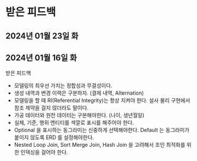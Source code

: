 # 받은 피드백

## 2024년 01월 23일 화

## 2024년 01월 16일 화

받은 피드백 

- 모델링의 최우선 가치는 정합성과 무결성이다.
- 생성 내역과 변경 이력은 구분하자. (결제 내역, Alternation)
- 모델링을 할 때 RI(Referential Integrity)는 항상 지켜야 한다. 설사 물리 구현에서 참조 제약을 걸지 않더라도 말이다.
- 가공 데이터와 원천 데이터는 구분해야한다. (나이, 생년월일)
- 실체, 기준, 행위 엔티티를 색깔로 표시를 해주어야 한다.
- Optional 을 표시하는 동그라미는 신중하게 선택해야한다. Default 는 동그라미가 붙이지 않도록 ERD 를 설정해야한다.
- Nested Loop Join, Sort Merge Join, Hash Join 을 고려해서 조인 최적화를 위한 인덱싱을 걸어야 한다.
